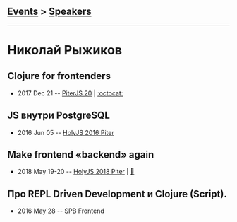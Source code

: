 ## [Events](../README.md) > [Speakers](../speakers.md)
---

# Николай Рыжиков

## Clojure for frontenders
- 2017 Dec 21 -- [PiterJS 20](https://www.youtube.com/watch?v=6oF_fRyKsd4)   | [:octocat:](https://github.com/niquola/piterjs-2017-slides) 
## JS внутри PostgreSQL
- 2016 Jun 05 -- [HolyJS 2016 Piter](https://www.youtube.com/watch?v=q3NbkBiboPw)    
## Make frontend «backend» again
- 2018 May 19-20 -- [HolyJS 2018 Piter](https://youtu.be/XBfi3Q74BnE)  | [:notebook:](https://niquola.github.io/holyjs-slides-2018/#/)  
## Про REPL Driven Development и Clojure (Script).
- 2016 May 28 -- SPB Frontend    
